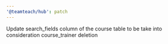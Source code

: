 ```yaml
---
'@teamteach/hub': patch
---
```


Update search_fields column of the course table to be take into consideration course_trainer deletion  

